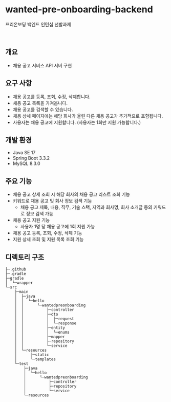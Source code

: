 # wanted-pre-onboarding-backend
프리온보딩 백엔드 인턴십 선발과제

<br>

## 개요
- 채용 공고 서비스 API 서버 구현

## 요구 사항
- 채용 공고를 등록, 조회, 수정, 삭제합니다.
- 채용 공고 목록을 가져옵니다.
- 채용 공고를 검색할 수 있습니다.
- 채용 상세 페이지에는 해당 회사가 올린 다른 채용 공고가 추가적으로 포함됩니다.
- 사용자는 채용 공고에 지원합니다. (사용자는 1회만 지원 가능합니다.)

## 개발 환경
- Java SE 17
- Spring Boot 3.3.2
- MySQL 8.3.0

## 주요 기능
- 채용 공고 상세 조회 시 해당 회사의 채용 공고 리스트 조회 기능
- 키워드로 채용 공고 및 회사 정보 검색 기능
  - 채용 공고 제목, 내용, 직무, 기술 스택, 지역과 회사명, 회사 소개글 등의 키워드로 정보 검색 가능
- 채용 공고 지원 기능
  - 사용자 1명 당 채용 공고에 1회 지원 가능
- 채용 공고 등록, 조회, 수정, 삭제 기능
- 지원 상세 조회 및 지원 목록 조회 기능

## 디렉토리 구조
```
├─.github
├─.gradle
├─gradle
│  └─wrapper
└─src
    ├─main
    │  ├─java
    │  │  └─hello
    │  │      └─wantedpreonboarding
    │  │          ├─controller
    │  │          ├─dto
    │  │          │  ├─request
    │  │          │  └─response
    │  │          ├─entity
    │  │          │  └─enums
    │  │          ├─mapper
    │  │          ├─repository
    │  │          └─service
    │  └─resources
    │      ├─static
    │      └─templates
    └─test
        ├─java
        │  └─hello
        │      └─wantedpreonboarding
        │          ├─controller
        │          ├─repository
        │          └─service
        └─resources
```
